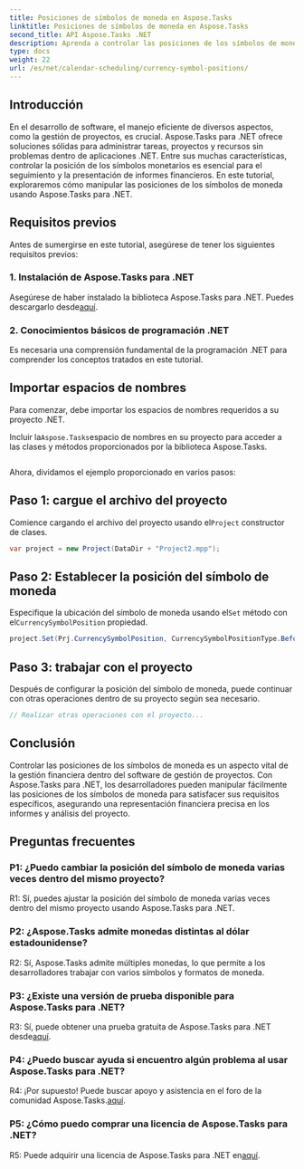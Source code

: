 ```yaml
---
title: Posiciones de símbolos de moneda en Aspose.Tasks
linktitle: Posiciones de símbolos de moneda en Aspose.Tasks
second_title: API Aspose.Tasks .NET
description: Aprenda a controlar las posiciones de los símbolos de moneda en proyectos .NET sin esfuerzo con Aspose.Tasks.
type: docs
weight: 22
url: /es/net/calendar-scheduling/currency-symbol-positions/
---
```

## Introducción

En el desarrollo de software, el manejo eficiente de diversos aspectos, como la gestión de proyectos, es crucial. Aspose.Tasks para .NET ofrece soluciones sólidas para administrar tareas, proyectos y recursos sin problemas dentro de aplicaciones .NET. Entre sus muchas características, controlar la posición de los símbolos monetarios es esencial para el seguimiento y la presentación de informes financieros. En este tutorial, exploraremos cómo manipular las posiciones de los símbolos de moneda usando Aspose.Tasks para .NET.

## Requisitos previos

Antes de sumergirse en este tutorial, asegúrese de tener los siguientes requisitos previos:

### 1. Instalación de Aspose.Tasks para .NET

 Asegúrese de haber instalado la biblioteca Aspose.Tasks para .NET. Puedes descargarlo desde[aquí](https://releases.aspose.com/tasks/net/).

### 2. Conocimientos básicos de programación .NET

Es necesaria una comprensión fundamental de la programación .NET para comprender los conceptos tratados en este tutorial.

## Importar espacios de nombres

Para comenzar, debe importar los espacios de nombres requeridos a su proyecto .NET. 

 Incluir la`Aspose.Tasks`espacio de nombres en su proyecto para acceder a las clases y métodos proporcionados por la biblioteca Aspose.Tasks.

```csharp

```

Ahora, dividamos el ejemplo proporcionado en varios pasos:

## Paso 1: cargue el archivo del proyecto

 Comience cargando el archivo del proyecto usando el`Project` constructor de clases.

```csharp
var project = new Project(DataDir + "Project2.mpp");
```

## Paso 2: Establecer la posición del símbolo de moneda

 Especifique la ubicación del símbolo de moneda usando el`Set` método con el`CurrencySymbolPosition` propiedad.

```csharp
project.Set(Prj.CurrencySymbolPosition, CurrencySymbolPositionType.Before);
```

## Paso 3: trabajar con el proyecto

Después de configurar la posición del símbolo de moneda, puede continuar con otras operaciones dentro de su proyecto según sea necesario.

```csharp
// Realizar otras operaciones con el proyecto...
```

## Conclusión

Controlar las posiciones de los símbolos de moneda es un aspecto vital de la gestión financiera dentro del software de gestión de proyectos. Con Aspose.Tasks para .NET, los desarrolladores pueden manipular fácilmente las posiciones de los símbolos de moneda para satisfacer sus requisitos específicos, asegurando una representación financiera precisa en los informes y análisis del proyecto.

## Preguntas frecuentes

### P1: ¿Puedo cambiar la posición del símbolo de moneda varias veces dentro del mismo proyecto?

R1: Sí, puedes ajustar la posición del símbolo de moneda varias veces dentro del mismo proyecto usando Aspose.Tasks para .NET.

### P2: ¿Aspose.Tasks admite monedas distintas al dólar estadounidense?

R2: Sí, Aspose.Tasks admite múltiples monedas, lo que permite a los desarrolladores trabajar con varios símbolos y formatos de moneda.

### P3: ¿Existe una versión de prueba disponible para Aspose.Tasks para .NET?

 R3: Sí, puede obtener una prueba gratuita de Aspose.Tasks para .NET desde[aquí](https://releases.aspose.com/).

### P4: ¿Puedo buscar ayuda si encuentro algún problema al usar Aspose.Tasks para .NET?

 R4: ¡Por supuesto! Puede buscar apoyo y asistencia en el foro de la comunidad Aspose.Tasks.[aquí](https://forum.aspose.com/c/tasks/15).

### P5: ¿Cómo puedo comprar una licencia de Aspose.Tasks para .NET?

 R5: Puede adquirir una licencia de Aspose.Tasks para .NET en[aquí](https://purchase.aspose.com/buy).